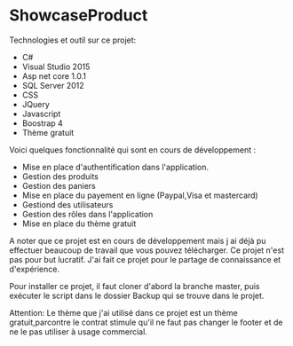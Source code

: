 # ShowcaseProduct

Technologies et outil sur ce projet:

- C#
- Visual Studio 2015
- Asp net core 1.0.1
- SQL Server 2012
- CSS
- JQuery
- Javascript
- Boostrap 4
- Thème gratuit

Voici quelques fonctionnalité qui sont en cours de développement :

- Mise en place d'authentification  dans l'application.
- Gestion des produits
- Gestion des paniers
- Mise en place du payement en ligne (Paypal,Visa et mastercard)
- Gestiond des utilisateurs
- Gestion des rôles dans l'application
- Mise en place du thème gratuit

A noter que ce projet est en cours de développement mais j ai déjà pu effectuer beaucoup de travail que vous pouvez télécharger.
Ce projet n'est pas pour but lucratif. J'ai fait ce projet pour le partage de connaissance et d'expérience.

Pour installer ce projet, il faut cloner d'abord la branche master, puis exécuter le script dans le dossier Backup qui se trouve dans le projet.

Attention: Le thème que j'ai utilisé dans ce projet est un thème gratuit,parcontre le contrat stimule qu'il ne faut pas changer le footer et de ne le pas utiliser à usage commercial.


